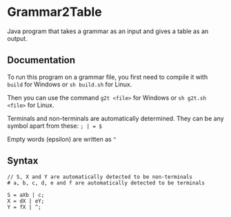 # Grammar2Table

Java program that takes a grammar as an input and gives a table as an output.

## Documentation

To run this program on a grammar file, you first need to compile it with `build` for Windows or `sh build.sh` for Linux.

Then you can use the command `g2t <file>` for Windows or `sh g2t.sh <file>` for Linux.

Terminals and non-terminals are automatically determined. They can be any symbol apart from these: `; | = $`

Empty words (epsilon) are written as `^`

## Syntax

```
// S, X and Y are automatically detected to be non-terminals
# a, b, c, d, e and f are automatically detected to be terminals

S = aXb | c;
X = dX | eY;
Y = fX | ^;
```